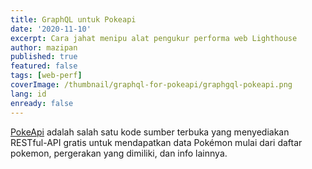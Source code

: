 ```yaml
---
title: GraphQL untuk Pokeapi
date: '2020-11-10'
excerpt: Cara jahat menipu alat pengukur performa web Lighthouse
author: mazipan
published: true
featured: false
tags: [web-perf]
coverImage: /thumbnail/graphql-for-pokeapi/graphgql-pokeapi.png
lang: id
enready: false
---
```


[PokeApi](https://github.com/PokeAPI/pokeapi) adalah salah satu kode sumber terbuka yang menyediakan RESTful-API gratis untuk mendapatkan data Pokémon mulai dari daftar pokemon, pergerakan yang dimiliki, dan info lainnya.